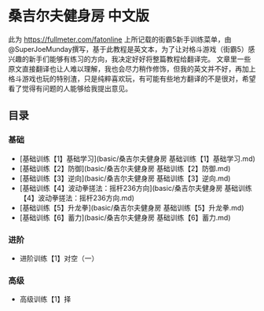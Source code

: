 # 桑吉尔夫健身房 中文版
此为 https://fullmeter.com/fatonline 上所记载的街霸5新手训练菜单，由@SuperJoeMunday撰写，基于此教程是英文本，为了让对格斗游戏（街霸5）感兴趣的新手们能够有练习的方向，我决定好好将整篇教程给翻译完。
文章里一些原文直接翻译也让人难以理解，我也会尽力稍作修饰，但我的英文并不好，再加上格斗游戏也玩的特别渣，只是纯粹喜欢玩，有可能有些地方翻译的不是很对，希望看了觉得有问题的人能够给我提出意见。

## 目录
### 基础
* [基础训练【1】基础学习](basic/桑吉尔夫健身房 基础训练【1】基础学习.md)
* [基础训练【2】防御](basic/桑吉尔夫健身房 基础训练【2】防御.md)
* [基础训练【3】逆向](basic/桑吉尔夫健身房 基础训练【3】逆向.md)
* [基础训练【4】波动拳搓法：摇杆236方向](basic/桑吉尔夫健身房 基础训练【4】波动拳搓法：摇杆236方向.md)
* [基础训练【5】升龙拳](basic/桑吉尔夫健身房 基础训练【5】升龙拳.md)
* [基础训练【6】蓄力](basic/桑吉尔夫健身房 基础训练【6】蓄力.md)

### 进阶
* 进阶训练【1】对空（一）

### 高级
* 高级训练【1】择
